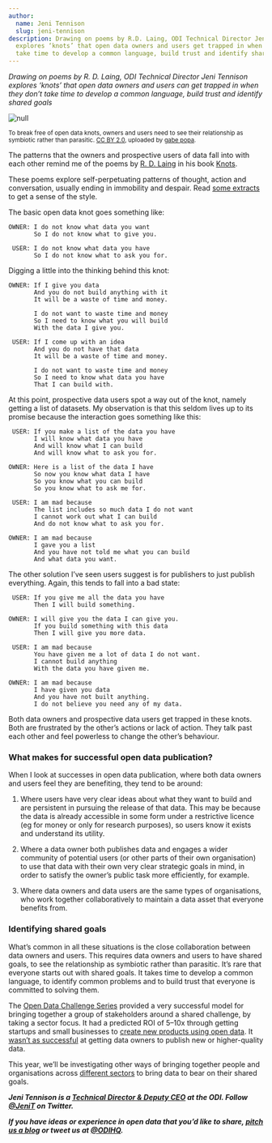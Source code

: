 ```yaml
---
author:
  name: Jeni Tennison
  slug: jeni-tennison
description: Drawing on poems by R.D. Laing, ODI Technical Director Jeni Tennison
  explores ‘knots’ that open data owners and users get trapped in when they don’t
  take time to develop a common language, build trust and identify shared goals
---
```


<p><em>Drawing on poems by R. D. Laing, ODI Technical Director Jeni Tennison explores ‘knots’ that open data owners and users can get trapped in when they don’t take time to develop a common language, build trust and identify shared goals</em></p>

<p><img src="http://bd7a65e2cb448908f934-86a50c88e47af9e1fb58ce0672b5a500.r32.cf3.rackcdn.com/uploads/assets/c3/5c/56c35c0ad0d4622145000006/knots.jpg" alt="null" class="img text-center" id="attachment-56c35c0af362be07f1000015" /></p>

<p><small>To break free of open data knots, owners and users need to see their relationship as symbiotic rather than parasitic. <a rel="external" href="https://creativecommons.org/licenses/by/2.0/" title="CC BY 2.0">CC BY 2.0</a>, uploaded by <a href="https://www.flickr.com/photos/gabepopa/14605341837/in/photolist-ofCchz-8uUk9-9o6t9D-8bhrRf-6iPNaD-6VFVAJ-4qVBcs-qPA53j-eajXa8-Aa4VP-x5jdL-oEaKQa-dKBymZ-oAj7LZ-cwexhb-6vAoDQ-gfPMAs-oCQ9xj-9JvFjE-pFs8d7-4Cgc2j-cGSGmd-gfPu9m-bEwRiA-ohdG34-fjBTeu-7xBAkA-9pf11i-88m9bD-anZoPT-gt9NUB-g1iHtn-eaqAd1-99X1p4-fQvDUf-xWewpA-c29krw-aEPeyy-dfNAAj-J4dDK-9pwRTE-pFPmPB-4kModT-c1Js7U-9pwRJh-buXtBi-9kkzvH-n6YAt-gfPx9Q-agrTx “gabe popa&quot;">gabe popa</a>.</small> </p>

<p>The patterns that the owners and prospective users of data fall into with each other remind me of the poems by <a rel="external" href="https://en.wikipedia.org/wiki/R._D._Laing">R. D. Laing</a> in his book <a rel="external" href="http://www.amazon.co.uk/Knots-Laing-rd/dp/0394717767">Knots</a>. </p>

<p>These poems explore self-perpetuating patterns of thought, action and conversation, usually ending in immobility and despair. Read <a rel="external" href="http://www.oikos.org/knotpageen.htm">some extracts</a> to get a sense of the style.</p>

<p>The basic open data knot goes something like:</p>

<pre><code>OWNER: I do not know what data you want
       So I do not know what to give you.

 USER: I do not know what data you have
       So I do not know what to ask you for.
</code></pre>

<p>Digging a little into the thinking behind this knot:</p>

<pre><code>OWNER: If I give you data
       And you do not build anything with it
       It will be a waste of time and money.

       I do not want to waste time and money
       So I need to know what you will build
       With the data I give you.

 USER: If I come up with an idea
       And you do not have that data
       It will be a waste of time and money.
       
       I do not want to waste time and money
       So I need to know what data you have
       That I can build with.
</code></pre>

<p>At this point, prospective data users spot a way out of the knot, namely getting a list of datasets. My observation is that this seldom lives up to its promise because the interaction goes something like this:</p>

<pre><code> USER: If you make a list of the data you have
       I will know what data you have
       And will know what I can build
       And will know what to ask you for.

OWNER: Here is a list of the data I have
       So now you know what data I have
       So you know what you can build
       So you know what to ask me for.

 USER: I am mad because
       The list includes so much data I do not want
       I cannot work out what I can build
       And do not know what to ask you for.

OWNER: I am mad because
       I gave you a list
       And you have not told me what you can build
       And what data you want.
</code></pre>

<p>The other solution I&rsquo;ve seen users suggest is for publishers to just publish everything. Again, this tends to fall into a bad state:</p>

<pre><code> USER: If you give me all the data you have
       Then I will build something.

OWNER: I will give you the data I can give you.
       If you build something with this data
       Then I will give you more data.

 USER: I am mad because
       You have given me a lot of data I do not want.
       I cannot build anything
       With the data you have given me.

OWNER: I am mad because
       I have given you data
       And you have not built anything.
       I do not believe you need any of my data.
</code></pre>

<p>Both data owners and prospective data users get trapped in these knots. Both are frustrated by the other&rsquo;s actions or lack of action. They talk past each other and feel powerless to change the other&rsquo;s behaviour.</p>

<h3>What makes for successful open data publication?</h3>

<p>When I look at successes in open data publication, where both data owners and users feel they are benefiting, they tend to be around:</p>

<ol>
  <li>
    <p>Where users have very clear ideas about what they want to build and are persistent in pursuing the release of that data. This may be because the data is already accessible in some form under a restrictive licence (eg for money or only for research purposes), so users know it exists and understand its utility.</p>
  </li>
  <li>
    <p>Where a data owner both publishes data and engages a wider community of potential users (or other parts of their own organisation) to use that data with their own very clear strategic goals in mind, in order to satisfy the owner&rsquo;s public task more efficiently, for example.</p>
  </li>
  <li>
    <p>Where data owners and data users are the same types of organisations, who work together collaboratively to maintain a data asset that everyone benefits from.</p>
  </li>
</ol>

<h3>Identifying shared goals</h3>

<p>What&rsquo;s common in all these situations is the close collaboration between data owners and users. This requires data owners and users to have shared goals, to see the relationship as symbiotic rather than parasitic. It&rsquo;s rare that everyone starts out with shared goals. It takes time to develop a common language, to identify common problems and to build trust that everyone is committed to solving them.</p>

<p>The <a rel="external" href="http://opendatachallenges.org">Open Data Challenge Series</a> provided a very successful model for bringing together a group of stakeholders around a shared challenge, by taking a sector focus. It had a predicted ROI of 5–10x through getting startups and small businesses to <a rel="external" href="http://theodi.org/news/investment-in-open-data-challenge-series-could-see-10fold-return-to-uk-economy-over-3-years">create new products using open data</a>. It <a rel="external" href="http://opendatachallenges.org/wp-content/uploads/2015/11/LESSONS-from-the-ODCS-Report2.pdf">wasn&rsquo;t as successful</a> at getting data owners to publish new or higher-quality data. </p>

<p>This year, we&rsquo;ll be investigating other ways of bringing together people and organisations across <a rel="external" href="http://theodi.org/our-focus">different sectors</a> to bring data to bear on their shared goals.</p>

<p><em><strong>Jeni Tennison is a <a rel="external" href="http://theodi.org/team/jeni-tennison">Technical Director &amp; Deputy CEO</a> at the ODI. Follow <a rel="external" href="https://twitter.com/JeniT">@JeniT</a> on Twitter.</strong></em></p>

<p><em><strong>If you have ideas or experience in open data that you&rsquo;d like to share, <a href="&#109;&#097;&#105;&#108;&#116;&#111;:&#112;&#114;&#111;&#100;&#117;&#099;&#116;&#105;&#111;&#110;&#064;&#116;&#104;&#101;&#111;&#100;&#105;&#046;&#111;&#114;&#103;" title="pitch us a blog">pitch us a blog</a> or tweet us at <a rel="external" href="https://twitter.com/odihq" title="@ODIHQ">@ODIHQ</a>.</strong></em></p>

